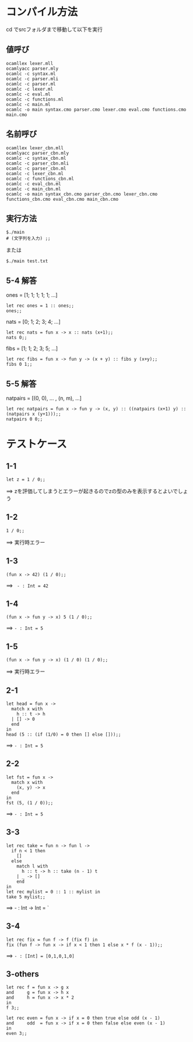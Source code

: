 # コンパイル方法
cd でsrcフォルダまで移動して以下を実行
## 値呼び

```
ocamllex lexer.mll  
ocamlyacc parser.mly  
ocamlc -c syntax.ml
ocamlc -c parser.mli  
ocamlc -c parser.ml  
ocamlc -c lexer.ml  
ocamlc -c eval.ml  
ocamlc -c functions.ml  
ocamlc -c main.ml  
ocamlc -o main syntax.cmo parser.cmo lexer.cmo eval.cmo functions.cmo main.cmo
```

## 名前呼び
```
ocamllex lexer_cbn.mll  
ocamlyacc parser_cbn.mly  
ocamlc -c syntax_cbn.ml  
ocamlc -c parser_cbn.mli  
ocamlc -c parser_cbn.ml  
ocamlc -c lexer_cbn.ml  
ocamlc -c functions_cbn.ml
ocamlc -c eval_cbn.ml
ocamlc -c main_cbn.ml  
ocamlc -o main syntax_cbn.cmo parser_cbn.cmo lexer_cbn.cmo functions_cbn.cmo eval_cbn.cmo main_cbn.cmo
```

## 実行方法
```
$./main
# (文字列を入力) ;;
```

または
```
$./main test.txt
```  

## 5-4 解答

ones = [1; 1; 1; 1; 1; ...]
```
let rec ones = 1 :: ones;;
ones;;
```

nats = [0; 1; 2; 3; 4; ...]
```
let rec nats = fun x -> x :: nats (x+1);;
nats 0;;
```

fibs = [1; 1; 2; 3; 5; ...]
```
let rec fibs = fun x -> fun y -> (x + y) :: fibs y (x+y);;
fibs 0 1;;
```

## 5-5 解答
natpairs = [(0, 0), ... , (n, m), ...]
```
let rec natpairs = fun x -> fun y -> (x, y) :: ((natpairs (x+1) y) :: (natpairs x (y+1)));;
natpairs 0 0;;
```

# テストケース
## 1-1

```
let z = 1 / 0;;
```
==> zを評価してしまうとエラーが起きるのでzの型のみを表示するとよいでしょう

## 1-2

```
1 / 0;;
```
==> 実行時エラー

## 1-3

```
(fun x -> 42) (1 / 0);;
```
==> ` - : Int = 42`

## 1-4

```
(fun x -> fun y -> x) 5 (1 / 0);;
```
==> `- : Int = 5`

## 1-5
```
(fun x -> fun y -> x) (1 / 0) (1 / 0);;
```
==> 実行時エラー

## 2-1
```
let head = fun x ->
  match x with
    h :: t -> h
  | [] -> 0
  end
in
head (5 :: (if (1/0) = 0 then [] else []));;
```
==> `- : Int = 5` 

## 2-2
```
let fst = fun x ->
  match x with
    (x, y) -> x
  end
in
fst (5, (1 / 0));;
```
==> `- : Int = 5` 

## 3-3
```
let rec take = fun n -> fun l ->
  if n < 1 then
    []
  else
    match l with
      h :: t -> h :: take (n - 1) t
    | _ -> []
    end
in 
let rec mylist = 0 :: 1 :: mylist in
take 5 mylist;;
```

==>  - : Int -> Int = <fun>`

## 3-4
```
let rec fix = fun f -> f (fix f) in
fix (fun f -> fun x -> if x < 1 then 1 else x * f (x - 1));;
```

==> `- : [Int] = [0,1,0,1,0]`

## 3-others
```
let rec f = fun x -> g x
and     g = fun x -> h x
and     h = fun x -> x * 2
in
f 3;;
```

```
let rec even = fun x -> if x = 0 then true else odd (x - 1)
and     odd  = fun x -> if x = 0 then false else even (x - 1)
in
even 3;;
```
